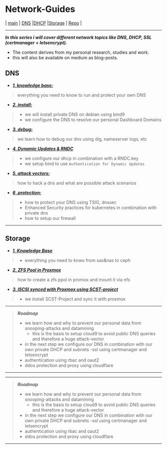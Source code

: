 # Network-Guides





 | [main](https://ji-podhead.github.io/Network-Guides) | [DNS](https://ji-podhead.github.io/Network-Guides/DNS) |[DHCP](https://ji-podhead.github.io/Network-Guides/DHCP) |[Storage](https://ji-podhead.github.io/Network-Guides/storage) | [Repo](https://github.com/ji-podhead/Network-Guides/) |
 
---


***In this series i will cover different network topics like DNS, DHCP, SSL (certmanager + letsencrypt).*** 
- The content derives from my personal research, studies and work.
- this will also be available on medium as blog-posts.


## DNS 
- [***1. knowledge base:***](https://ji-podhead.github.io/Network-Guides/DNS/Knowledge%20Base)
> everything you need to know to run and protect your own DNS
- [***2. install:***](https://ji-podhead.github.io/Network-Guides/DNS/install)
>  - we will install private DNS on debian using bind9
>  - we configure the DNS to resolve our personal Dashboard Domains
- [***3. debug:***](https://ji-podhead.github.io/Network-Guides/DNS/testAndDebug)
> we learn how to debug our dns using dig, nameserver logs, etc
- [***4. Dynamic Updates & RNDC***](https://ji-podhead.github.io/Network-Guides/DNS/Dynmaic_Updates_%26_RNDC)
>  - we configure our dhcp in combination with a RNDC.key
>  - we setup bind to use `Authentication for Dynamic Updates`
- [***5. attack vectors:***](https://ji-podhead.github.io/Network-Guides/DNS/attackVectorsAndScenario)
> how to hack a dns and what are  possible attack scenarios 
- [***6 .protection:***](https://ji-podhead.github.io/Network-Guides/DNS/protection)
> - how to protect your DNS using TSIG, dnssec
> - Enhanced Security practices for kubernetes in combination with private dns
> - how to setup our firewall

----

## Storage
- [***1. Knowledge Base***](https://ji-podhead.github.io/Network-Guides/storage/Knowledge%20Base/)
> - everything you need to knwo from sas&nas to ceph
- [***2. ZFS Pool in Proxmox***](https://ji-podhead.github.io/Network-Guides/storage/zfs&proxmox/)
> how to create a zfs ppol in promox and mount it via nfs  
- [***3. ISCSI synced with Proxmox using SCST-project***](https://ji-podhead.github.io/Network-Guides/storage/iscsi/)
> - we install SCST-Project and sync it with proxmox
---

> ***Roadmap***
> - we learn how and why to prevent our personal data from snooping-attacks and datamining
>   - this is the basis to setup cloud9 to avoid public DNS queries and therefore a huge attack-vector
> - in the next step we configure our DNS in combination with our own private DHCP and subnets
> -ssl using certmanager and letsencrypt
> - authentication using rbac and oaut2
> - ddos protection and proxy using cloudflare
---

----

> ***Roadmap***
> - we learn how and why to prevent our personal data from snooping-attacks and datamining
>   - this is the basis to setup cloud9 to avoid public DNS queries and therefore a huge attack-vector
> - in the next step we configure our DNS in combination with our own private DHCP and subnets
> -ssl using certmanager and letsencrypt
> - authentication using rbac and oaut2
> - ddos protection and proxy using cloudflare
---
